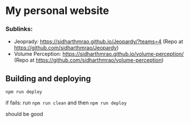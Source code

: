 # My personal website
### Sublinks:
 - Jeoprady: https://sidharthmrao.github.io/Jeopardy/?teams=4 (Repo at https://github.com/sidharthmrao/Jeopardy)
 - Volume Perception: https://sidharthmrao.github.io/volume-perception/ (Repo at https://github.com/sidharthmrao/volume-perception)

## Building and deploying

`npm run deploy`

if fails:
run `npm run clean` and then `npm run deploy`

should be good

